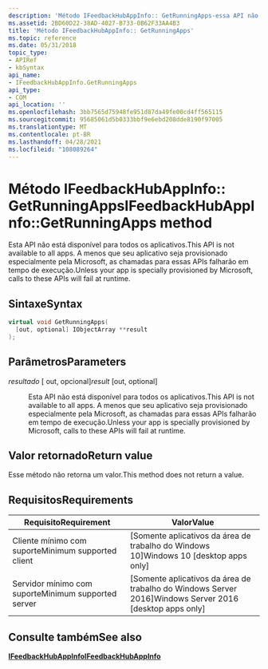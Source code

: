 ```yaml
---
description: 'Método IFeedbackHubAppInfo:: GetRunningApps-essa API não está disponível para todos os aplicativos. A menos que seu aplicativo seja provisionado especialmente pela Microsoft, as chamadas para essas APIs falharão em tempo de execução.'
ms.assetid: 2BD60D22-38AD-4027-B733-0B62F33AA4B3
title: 'Método IFeedbackHubAppInfo:: GetRunningApps'
ms.topic: reference
ms.date: 05/31/2018
topic_type:
- APIRef
- kbSyntax
api_name:
- IFeedbackHubAppInfo.GetRunningApps
api_type:
- COM
api_location: ''
ms.openlocfilehash: 3bb7565d75948fe951d87da49fe00cd4ff565115
ms.sourcegitcommit: 95685061d5b0333bbf9e6ebd208dde8190f97005
ms.translationtype: MT
ms.contentlocale: pt-BR
ms.lasthandoff: 04/28/2021
ms.locfileid: "108089264"
---
```

# <a name="ifeedbackhubappinfogetrunningapps-method"></a><span data-ttu-id="6a82a-104">Método IFeedbackHubAppInfo:: GetRunningApps</span><span class="sxs-lookup"><span data-stu-id="6a82a-104">IFeedbackHubAppInfo::GetRunningApps method</span></span>

<span data-ttu-id="6a82a-105">Esta API não está disponível para todos os aplicativos.</span><span class="sxs-lookup"><span data-stu-id="6a82a-105">This API is not available to all apps.</span></span> <span data-ttu-id="6a82a-106">A menos que seu aplicativo seja provisionado especialmente pela Microsoft, as chamadas para essas APIs falharão em tempo de execução.</span><span class="sxs-lookup"><span data-stu-id="6a82a-106">Unless your app is specially provisioned by Microsoft, calls to these APIs will fail at runtime.</span></span>

## <a name="syntax"></a><span data-ttu-id="6a82a-107">Sintaxe</span><span class="sxs-lookup"><span data-stu-id="6a82a-107">Syntax</span></span>


```C++
virtual void GetRunningApps(
  [out, optional] IObjectArray **result
);
```



## <a name="parameters"></a><span data-ttu-id="6a82a-108">Parâmetros</span><span class="sxs-lookup"><span data-stu-id="6a82a-108">Parameters</span></span>

<dl> <dt>

<span data-ttu-id="6a82a-109">*resultado* \[ out, opcional\]</span><span class="sxs-lookup"><span data-stu-id="6a82a-109">*result* \[out, optional\]</span></span>
</dt> <dd>

<span data-ttu-id="6a82a-110">Esta API não está disponível para todos os aplicativos.</span><span class="sxs-lookup"><span data-stu-id="6a82a-110">This API is not available to all apps.</span></span> <span data-ttu-id="6a82a-111">A menos que seu aplicativo seja provisionado especialmente pela Microsoft, as chamadas para essas APIs falharão em tempo de execução.</span><span class="sxs-lookup"><span data-stu-id="6a82a-111">Unless your app is specially provisioned by Microsoft, calls to these APIs will fail at runtime.</span></span>

</dd> </dl>

## <a name="return-value"></a><span data-ttu-id="6a82a-112">Valor retornado</span><span class="sxs-lookup"><span data-stu-id="6a82a-112">Return value</span></span>

<span data-ttu-id="6a82a-113">Esse método não retorna um valor.</span><span class="sxs-lookup"><span data-stu-id="6a82a-113">This method does not return a value.</span></span>

## <a name="requirements"></a><span data-ttu-id="6a82a-114">Requisitos</span><span class="sxs-lookup"><span data-stu-id="6a82a-114">Requirements</span></span>



| <span data-ttu-id="6a82a-115">Requisito</span><span class="sxs-lookup"><span data-stu-id="6a82a-115">Requirement</span></span> | <span data-ttu-id="6a82a-116">Valor</span><span class="sxs-lookup"><span data-stu-id="6a82a-116">Value</span></span> |
|-------------------------------------|------------------------------------------------------|
| <span data-ttu-id="6a82a-117">Cliente mínimo com suporte</span><span class="sxs-lookup"><span data-stu-id="6a82a-117">Minimum supported client</span></span><br/> | <span data-ttu-id="6a82a-118">\[Somente aplicativos da área de trabalho do Windows 10\]</span><span class="sxs-lookup"><span data-stu-id="6a82a-118">Windows 10 \[desktop apps only\]</span></span><br/>          |
| <span data-ttu-id="6a82a-119">Servidor mínimo com suporte</span><span class="sxs-lookup"><span data-stu-id="6a82a-119">Minimum supported server</span></span><br/> | <span data-ttu-id="6a82a-120">\[Somente aplicativos da área de trabalho do Windows Server 2016\]</span><span class="sxs-lookup"><span data-stu-id="6a82a-120">Windows Server 2016 \[desktop apps only\]</span></span><br/> |



## <a name="see-also"></a><span data-ttu-id="6a82a-121">Consulte também</span><span class="sxs-lookup"><span data-stu-id="6a82a-121">See also</span></span>

<dl> <dt>

[<span data-ttu-id="6a82a-122">**IFeedbackHubAppInfo**</span><span class="sxs-lookup"><span data-stu-id="6a82a-122">**IFeedbackHubAppInfo**</span></span>](ifeebackhubappinfo.md)
</dt> </dl>

 

 




